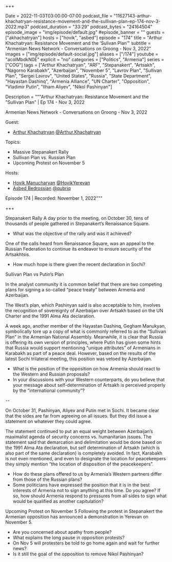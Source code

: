 +++

Date = 2022-11-03T03:00:00-07:00
podcast_file = "11627143-arthur-khachatryan-resistance-movement-and-the-sullivan-plan-ep-174-nov-3-2022.mp3"
podcast_duration = "33:29"
podcast_bytes = "24164504"
episode_image = "img/episode/default.jpg"
#episode_banner = ""
guests = ["akhachatryan"]
hosts = ["hovik", "asbed"]
episode = "174"
title = "Arthur Khachatryan: Resistance Movement and the ‘Sulivan Plan’"
subtitle = "Armenian News Network - Conversations on Groong - Nov 3, 2022"
images = ["img/episode/default-social.jpg"]
aliases = ["/174"]
youtube = "acolMbdkN0E"
explicit = "no"
categories = ["Politics", "Armenia"]
series = ["COG"]
tags = ["Arthur Khachatryan", "ARF", "Stepanakert", "Artsakh", "Nagorno Karabakh", "Azerbaijan", "November 5", "Lavrov Plan", "Sullivan Plan", "Sergei Lavrov", "United States", "Russia", "State Department", "Hayastan Dashinq", "Armenia Alliance", "UN Charter", "Opposition", "Vladimir Putin", "Ilham Aliyev", "Nikol Pashinyan"]

Description = """Arthur Khachatryan: Resistance Movement and the "Sullivan Plan" | Ep 174 - Nov 3, 2022

Armenian News Network - Conversations on Groong - Nov 3, 2022

Guest: 
* [Arthur Khachatryan](/guest/akhachatryan) [@Arthur.Khachatryan](https://www.facebook.com/arthur.khachatryan)

Topics:
* Massive Stepanakert Rally
* Sullivan Plan vs. Russian Plan
* Upcoming Protest on November 5

Hosts:

* [Hovik Manucharyan](/host/hovik/) [@HovikYerevan](https://twitter.com/HovikYerevan)
* [Asbed Bedrossian](/host/asbed/) [@qubriq](https://twitter.com/qubriq)

Episode 174 | Recorded: November 1, 2022"""

+++


Stepanakert Rally
A day prior to the meeting, on October 30, tens of thousands of people gathered in Stepanakert’s Renaissance Square.
* What was the objective of the rally and was it achieved?
 
One of the calls heard from Renaissance Square, was an appeal to the Russian Federation to continue its endeavor to ensure security of the Artsakhtsis.
 
* How much hope is there given the recent declaration in Sochi?
 
 
Sullivan Plan vs Putin’s Plan
 
In the analyst community it is common belief that there are two competing plans for signing a so-called “peace treaty” between Armenia and Azerbaijan.
 
The West’s plan, which Pashinyan said is also acceptable to him, involves the recognition of sovereignty of Azerbaijan over Artsakh based on the UN Charter and the 1991 Alma Ata declaration.
 
A week ago, another member of the Hayastan Dashinq, Gegham Manukyan, symbolically tore up a copy of what is commonly referred to as the “Sullivan Plan” in the Armenian National Assembly. Meanwhile, it is clear that Russia is offering its own version of principles, where Putin has given some hints that Russia would support mentioning “unique attributes” of Armenians in Karabakh as part of a peace deal. However, based on the results of the latest Sochi trilateral meeting, this position was vetoed by Azerbaijan.
 
* What is the position of the opposition on how Armenia should react to the Western and Russian proposals?
* In your discussions with your Western counterparts, do you believe that your message about self-determination of Artsakh is perceived properly by the “international community”?
 
--
 
On October 31, Pashinyan, Aliyev and Putin met in Sochi. It became clear that the sides are far from agreeing on all issues. But they did issue a statement on whatever they could agree.
 
The statement continued to put an equal weight between Azerbaijan’s maximalist agenda of security concerns vs. humanitarian issues. The statement said that demarcation and delimitation would be done based on the 1991 Alma Ata declaration, but self determination of Artsakh (which is also part of the same declaration) is completely avoided. In fact, Karabakh is not even mentioned, and even to designate the location for peacekeepers they simply mention “the location of disposition of the peacekeepers”.
 
* How do these plans offered to us by Armenia’s Western partners differ from those of the Russian plans?
* Some politicians have expressed the position that it is in the best interests of Armenia not to sign anything at this time. Do you agree? If so, how should Armenia respond to pressures from all sides to sign what would be qualified as another capitulation?
 
 
Upcoming Protest on November 5
Following the protest in Stepanakert the Armenian opposition has announced a demonstration in Yerevan on November 5.
* Are you concerned about apathy from people?
* What explains the long pause in opposition protests?
* On Nov 5 will protesters be told to go home again and wait for further news?
* Is it still the goal of the opposition to remove Nikol Pashinyan?

